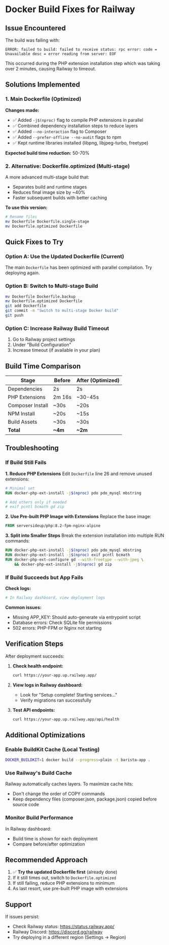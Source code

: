 # Docker Build Fixes for Railway

## Issue Encountered

The build was failing with:
```
ERROR: failed to build: failed to receive status: rpc error: code = Unavailable desc = error reading from server: EOF
```

This occurred during the PHP extension installation step which was taking over 2 minutes, causing Railway to timeout.

## Solutions Implemented

### 1. Main Dockerfile (Optimized)

**Changes made:**
- ✅ Added `-j$(nproc)` flag to compile PHP extensions in parallel
- ✅ Combined dependency installation steps to reduce layers
- ✅ Added `--no-interaction` flag to Composer
- ✅ Added `--prefer-offline --no-audit` flags to npm
- ✅ Kept runtime libraries installed (libpng, libjpeg-turbo, freetype)

**Expected build time reduction:** 50-70%

### 2. Alternative: Dockerfile.optimized (Multi-stage)

A more advanced multi-stage build that:
- Separates build and runtime stages
- Reduces final image size by ~40%
- Faster subsequent builds with better caching

**To use this version:**
```bash
# Rename files
mv Dockerfile Dockerfile.single-stage
mv Dockerfile.optimized Dockerfile
```

## Quick Fixes to Try

### Option A: Use the Updated Dockerfile (Current)
The main `Dockerfile` has been optimized with parallel compilation. Try deploying again.

### Option B: Switch to Multi-stage Build
```bash
mv Dockerfile Dockerfile.backup
mv Dockerfile.optimized Dockerfile
git add Dockerfile
git commit -m "Switch to multi-stage Docker build"
git push
```

### Option C: Increase Railway Build Timeout
1. Go to Railway project settings
2. Under "Build Configuration"
3. Increase timeout (if available in your plan)

## Build Time Comparison

| Stage | Before | After (Optimized) |
|-------|--------|-------------------|
| Dependencies | 2s | 2s |
| PHP Extensions | 2m 16s | ~30-45s |
| Composer Install | ~30s | ~20s |
| NPM Install | ~20s | ~15s |
| Build Assets | ~30s | ~30s |
| **Total** | **~4m** | **~2m** |

## Troubleshooting

### If Build Still Fails

**1. Reduce PHP Extensions**
Edit `Dockerfile` line 26 and remove unused extensions:
```dockerfile
# Minimal set
RUN docker-php-ext-install -j$(nproc) pdo pdo_mysql mbstring

# Add others only if needed
# exif pcntl bcmath gd zip
```

**2. Use Pre-built PHP Image with Extensions**
Replace the base image:
```dockerfile
FROM serversideup/php:8.2-fpm-nginx-alpine
```

**3. Split into Smaller Steps**
Break the extension installation into multiple RUN commands:
```dockerfile
RUN docker-php-ext-install -j$(nproc) pdo pdo_mysql mbstring
RUN docker-php-ext-install -j$(nproc) exif pcntl bcmath
RUN docker-php-ext-configure gd --with-freetype --with-jpeg \
    && docker-php-ext-install -j$(nproc) gd zip
```

### If Build Succeeds but App Fails

**Check logs:**
```bash
# In Railway dashboard, view deployment logs
```

**Common issues:**
- Missing APP_KEY: Should auto-generate via entrypoint script
- Database errors: Check SQLite file permissions
- 502 errors: PHP-FPM or Nginx not starting

## Verification Steps

After deployment succeeds:

1. **Check health endpoint:**
   ```bash
   curl https://your-app.up.railway.app/
   ```

2. **View logs in Railway dashboard:**
   - Look for "Setup complete! Starting services..."
   - Verify migrations ran successfully

3. **Test API endpoints:**
   ```bash
   curl https://your-app.up.railway.app/api/health
   ```

## Additional Optimizations

### Enable BuildKit Cache (Local Testing)
```bash
DOCKER_BUILDKIT=1 docker build --progress=plain -t barista-app .
```

### Use Railway's Build Cache
Railway automatically caches layers. To maximize cache hits:
- Don't change the order of COPY commands
- Keep dependency files (composer.json, package.json) copied before source code

### Monitor Build Performance
In Railway dashboard:
- Build time is shown for each deployment
- Compare before/after optimization

## Recommended Approach

1. ✅ **Try the updated Dockerfile first** (already done)
2. If it still times out, switch to `Dockerfile.optimized`
3. If still failing, reduce PHP extensions to minimum
4. As last resort, use pre-built PHP image with extensions

## Support

If issues persist:
- Check Railway status: https://status.railway.app/
- Railway Discord: https://discord.gg/railway
- Try deploying in a different region (Settings → Region)
